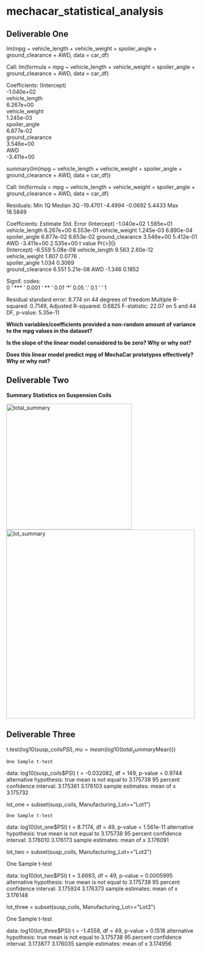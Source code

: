 # mechacar_statistical_analysis

## Deliverable One 

lm(mpg ~ vehicle_length + vehicle_weight + spoiler_angle + ground_clearance + AWD, data = car_df)

Call:
lm(formula = mpg ~ vehicle_length + vehicle_weight + spoiler_angle + 
    ground_clearance + AWD, data = car_df)

Coefficients:
     (Intercept)  
      -1.040e+02  
  vehicle_length  
       6.267e+00  
  vehicle_weight  
       1.245e-03  
   spoiler_angle  
       6.877e-02  
ground_clearance  
       3.546e+00  
             AWD  
      -3.411e+00  


summary(lm(mpg ~ vehicle_length + vehicle_weight + spoiler_angle + ground_clearance + AWD, data = car_df))

Call:
lm(formula = mpg ~ vehicle_length + vehicle_weight + spoiler_angle + 
    ground_clearance + AWD, data = car_df)

Residuals:
     Min       1Q   Median       3Q 
-19.4701  -4.4994  -0.0692   5.4433 
     Max 
 18.5849 

Coefficients:
                   Estimate Std. Error
(Intercept)      -1.040e+02  1.585e+01
vehicle_length    6.267e+00  6.553e-01
vehicle_weight    1.245e-03  6.890e-04
spoiler_angle     6.877e-02  6.653e-02
ground_clearance  3.546e+00  5.412e-01
AWD              -3.411e+00  2.535e+00
                 t value Pr(>|t|)    
(Intercept)       -6.559 5.08e-08 
vehicle_length     9.563 2.60e-12  
vehicle_weight     1.807   0.0776 .  
spoiler_angle      1.034   0.3069    
ground_clearance   6.551 5.21e-08 
AWD               -1.346   0.1852    

Signif. codes:  
  0 ‘ *** ’ 0.001 ‘ ** ’ 0.01 ‘*’ 0.05 ‘.’
  0.1 ‘ ’ 1

Residual standard error: 8.774 on 44 degrees of freedom
Multiple R-squared:  0.7149,	Adjusted R-squared:  0.6825 
F-statistic: 22.07 on 5 and 44 DF,  p-value: 5.35e-11

**Which variables/coefficients provided a non-random amount of variance to the mpg values in the dataset?** 


**Is the slope of the linear model considered to be zero? Why or why not?**


**Does this linear model predict mpg of MechaCar prototypes effectively? Why or why not?**



## Deliverable Two 

**Summary Statistics on Suspension Coils**


<img width="329" alt="total_summary" src="https://user-images.githubusercontent.com/92737670/155034895-0c224a4a-150a-4433-96cd-cced034d0da7.png">


<img width="494" alt="lot_summary" src="https://user-images.githubusercontent.com/92737670/155045176-f86a0177-5871-4f1d-9069-5f9f079eb4e1.png">


## Deliverable Three 

t.test(log10(susp_coils$PSI),mu=mean(log10(total_summary$Mean)))

	One Sample t-test

data:  log10(susp_coils$PSI)
t = -0.032082, df = 149, p-value = 0.9744
alternative hypothesis: true mean is not equal to 3.175738
95 percent confidence interval:
 3.175361 3.176103
sample estimates:
mean of x 
 3.175732 
 
 
 
lot_one = subset(susp_coils, Manufacturing_Lot=="Lot1")

	One Sample t-test

data:  log10(lot_one$PSI)
t = 8.7174, df = 49, p-value
= 1.561e-11
alternative hypothesis: true mean is not equal to 3.175738
95 percent confidence interval:
 3.176010 3.176173
sample estimates:
mean of x 
 3.176091 


lot_two = subset(susp_coils, Manufacturing_Lot=="Lot2")

One Sample t-test

data:  log10(lot_two$PSI)
t = 3.6693, df = 49, p-value
= 0.0005995
alternative hypothesis: true mean is not equal to 3.175738
95 percent confidence interval:
 3.175924 3.176373
sample estimates:
mean of x 
 3.176148 


lot_three = subset(susp_coils, Manufacturing_Lot=="Lot3")

One Sample t-test

data:  log10(lot_three$PSI)
t = -1.4558, df = 49, p-value
= 0.1518
alternative hypothesis: true mean is not equal to 3.175738
95 percent confidence interval:
 3.173877 3.176035
sample estimates:
mean of x 
 3.174956
